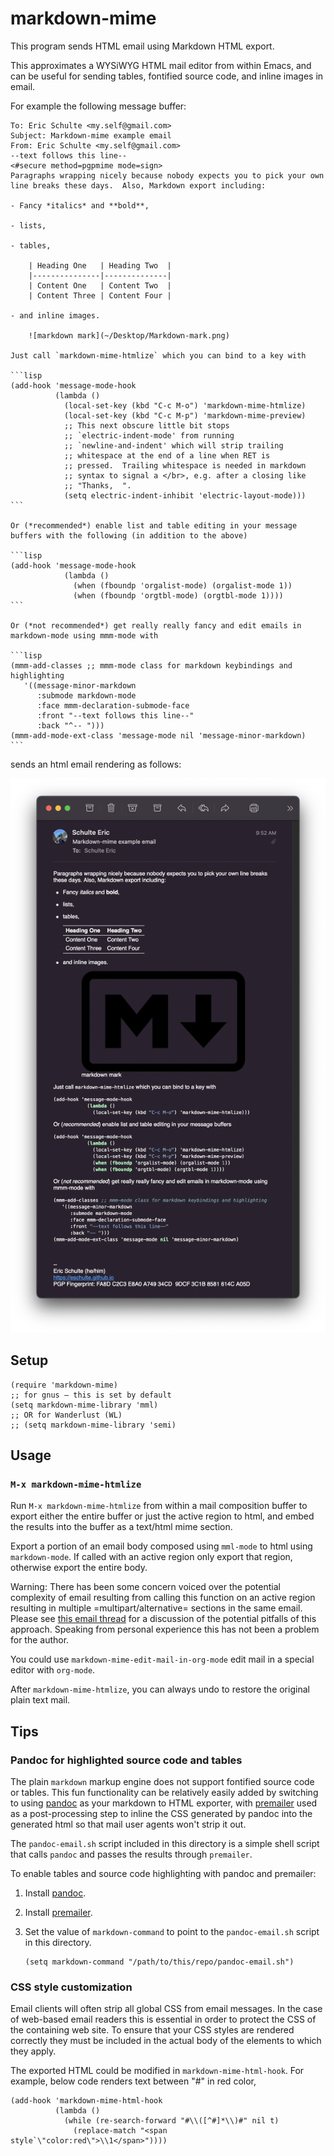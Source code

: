 markdown-mime
=============

This program sends HTML email using Markdown HTML export.

This approximates a WYSiWYG HTML mail editor from within Emacs, and
can be useful for sending tables, fontified source code, and inline
images in email.

For example the following message buffer:


    To: Eric Schulte <my.self@gmail.com>
    Subject: Markdown-mime example email
    From: Eric Schulte <my.self@gmail.com>
    --text follows this line--
    <#secure method=pgpmime mode=sign>
    Paragraphs wrapping nicely because nobody expects you to pick your own
    line breaks these days.  Also, Markdown export including:

    - Fancy *italics* and **bold**,

    - lists,

    - tables,

        | Heading One   | Heading Two  |
        |---------------|--------------|
        | Content One   | Content Two  |
        | Content Three | Content Four |

    - and inline images.

        ![markdown mark](~/Desktop/Markdown-mark.png)

    Just call `markdown-mime-htmlize` which you can bind to a key with

    ```lisp
    (add-hook 'message-mode-hook
              (lambda ()
                (local-set-key (kbd "C-c M-o") 'markdown-mime-htmlize)
                (local-set-key (kbd "C-c M-p") 'markdown-mime-preview)
                ;; This next obscure little bit stops
                ;; `electric-indent-mode' from running
                ;; `newline-and-indent' which will strip trailing
                ;; whitespace at the end of a line when RET is
                ;; pressed.  Trailing whitespace is needed in markdown
                ;; syntax to signal a </br>, e.g. after a closing like
                ;; "Thanks,  ".
                (setq electric-indent-inhibit 'electric-layout-mode)))
    ```

    Or (*recommended*) enable list and table editing in your message
    buffers with the following (in addition to the above)

    ```lisp
    (add-hook 'message-mode-hook
                (lambda ()
                  (when (fboundp 'orgalist-mode) (orgalist-mode 1))
                  (when (fboundp 'orgtbl-mode) (orgtbl-mode 1))))
    ```

    Or (*not recommended*) get really really fancy and edit emails in
    markdown-mode using mmm-mode with

    ```lisp
    (mmm-add-classes ;; mmm-mode class for markdown keybindings and highlighting
       '((message-minor-markdown
          :submode markdown-mode
          :face mmm-declaration-submode-face
          :front "--text follows this line--"
          :back "^-- ")))
    (mmm-add-mode-ext-class 'message-mode nil 'message-minor-markdown)
    ```


sends an html email rendering as follows:

![](https://raw.githubusercontent.com/eschulte/markdown-mime/main/screenshot.png)


## Setup

```elisp
(require 'markdown-mime)
;; for gnus – this is set by default
(setq markdown-mime-library 'mml)
;; OR for Wanderlust (WL)
;; (setq markdown-mime-library 'semi)
```


## Usage

### `M-x markdown-mime-htmlize`

Run `M-x markdown-mime-htmlize` from within a mail composition buffer
to export either the entire buffer or just the active region to html,
and embed the results into the buffer as a text/html mime section.

Export a portion of an email body composed using `mml-mode` to html
using `markdown-mode`.  If called with an active region only export
that region, otherwise export the entire body.

Warning: There has been some concern voiced over the potential
complexity of email resulting from calling this function on an active
region resulting in multiple =multipart/alternative= sections in the
same email. Please see [this email thread][] for a discussion of the
potential pitfalls of this approach. Speaking from personal experience
this has not been a problem for the author.

[this email thread]: http://thread.gmane.org/gmane.emacs.orgmode/23617

You could use `markdown-mime-edit-mail-in-org-mode` edit mail in a special editor with `org-mode`.

After `markdown-mime-htmlize`, you can always undo to restore the
original plain text mail.

## Tips

### Pandoc for highlighted source code and tables
The plain `markdown` markup engine does not support fontified source
code or tables.  This fun functionality can be relatively easily added
by switching to using [pandoc][] as your markdown to HTML exporter,
with [premailer][] used as a post-processing step to inline the CSS
generated by pandoc into the generated html so that mail user agents
won't strip it out.

[pandoc]: https://pandoc.org
[premailer]: https://pypi.org/project/premailer/

The `pandoc-email.sh` script included in this directory is a simple
shell script that calls `pandoc` and passes the results through
`premailer`.

To enable tables and source code highlighting with pandoc and
premailer:

1. Install [pandoc][].

2. Install [premailer][].

3. Set the value of `markdown-command` to point to the
   `pandoc-email.sh` script in this directory.

    ```elisp
    (setq markdown-command "/path/to/this/repo/pandoc-email.sh")
    ```


### CSS style customization
Email clients will often strip all global CSS from email messages. In
the case of web-based email readers this is essential in order to
protect the CSS of the containing web site. To ensure that your CSS
styles are rendered correctly they must be included in the actual body
of the elements to which they apply.

The exported HTML could be modified in `markdown-mime-html-hook`. For example, below code renders text between "#" in red color,
```elisp
(add-hook 'markdown-mime-html-hook
          (lambda ()
            (while (re-search-forward "#\\([^#]*\\)#" nil t)
              (replace-match "<span style`\"color:red\">\\1</span>"))))
```
